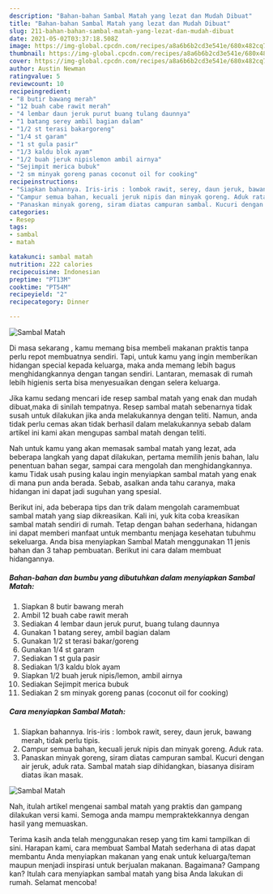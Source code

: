```yaml
---
description: "Bahan-bahan Sambal Matah yang lezat dan Mudah Dibuat"
title: "Bahan-bahan Sambal Matah yang lezat dan Mudah Dibuat"
slug: 211-bahan-bahan-sambal-matah-yang-lezat-dan-mudah-dibuat
date: 2021-05-02T03:37:18.508Z
image: https://img-global.cpcdn.com/recipes/a8a6b6b2cd3e541e/680x482cq70/sambal-matah-foto-resep-utama.jpg
thumbnail: https://img-global.cpcdn.com/recipes/a8a6b6b2cd3e541e/680x482cq70/sambal-matah-foto-resep-utama.jpg
cover: https://img-global.cpcdn.com/recipes/a8a6b6b2cd3e541e/680x482cq70/sambal-matah-foto-resep-utama.jpg
author: Austin Newman
ratingvalue: 5
reviewcount: 10
recipeingredient:
- "8 butir bawang merah"
- "12 buah cabe rawit merah"
- "4 lembar daun jeruk purut buang tulang daunnya"
- "1 batang serey ambil bagian dalam"
- "1/2 st terasi bakargoreng"
- "1/4 st garam"
- "1 st gula pasir"
- "1/3 kaldu blok ayam"
- "1/2 buah jeruk nipislemon ambil airnya"
- "Sejimpit merica bubuk"
- "2 sm minyak goreng panas coconut oil for cooking"
recipeinstructions:
- "Siapkan bahannya. Iris-iris : lombok rawit, serey, daun jeruk, bawang merah, tidak perlu tipis."
- "Campur semua bahan, kecuali jeruk nipis dan minyak goreng. Aduk rata."
- "Panaskan minyak goreng, siram diatas campuran sambal. Kucuri dengan air jeruk, aduk rata. Sambal matah siap dihidangkan, biasanya disiram diatas ikan masak."
categories:
- Resep
tags:
- sambal
- matah

katakunci: sambal matah 
nutrition: 222 calories
recipecuisine: Indonesian
preptime: "PT13M"
cooktime: "PT54M"
recipeyield: "2"
recipecategory: Dinner

---
```



![Sambal Matah](https://img-global.cpcdn.com/recipes/a8a6b6b2cd3e541e/680x482cq70/sambal-matah-foto-resep-utama.jpg)

Di masa  sekarang , kamu memang bisa membeli makanan praktis tanpa perlu repot membuatnya sendiri. Tapi, untuk kamu yang ingin memberikan hidangan special kepada keluarga, maka anda memang lebih bagus menghidangkannya dengan tangan sendiri. Lantaran, memasak di rumah lebih higienis serta bisa menyesuaikan dengan selera keluarga.

Jika kamu sedang mencari ide resep sambal matah yang enak dan mudah dibuat,maka di sinilah tempatnya. Resep sambal matah  sebenarnya tidak susah untuk dilakukan jika anda melakukannya dengan teliti. Namun, anda tidak perlu cemas akan tidak berhasil dalam melakukannya 
sebab dalam artikel ini kami akan mengupas sambal matah dengan teliti.  



Nah untuk kamu yang akan memasak sambal matah yang lezat, ada beberapa langkah yang dapat dilakukan, pertama memilih jenis bahan, lalu penentuan bahan segar, sampai cara mengolah dan menghidangkannya. kamu Tidak usah pusing kalau ingin menyiapkan sambal matah yang enak di mana pun anda berada. Sebab, asalkan anda  tahu caranya, maka hidangan ini dapat jadi suguhan yang spesial.

Berikut ini, ada beberapa tips dan trik dalam mengolah caramembuat sambal matah yang siap dikreasikan. Kali ini, yuk kita coba kreasikan sambal matah sendiri di rumah. Tetap dengan bahan sederhana, hidangan ini dapat memberi manfaat untuk membantu menjaga kesehatan tubuhmu sekeluarga. Anda bisa menyiapkan Sambal Matah menggunakan 11 jenis bahan dan 3 tahap pembuatan. Berikut ini cara dalam membuat hidangannya.

<!--inarticleads1-->

##### Bahan-bahan dan bumbu yang dibutuhkan dalam menyiapkan Sambal Matah:

1. Siapkan 8 butir bawang merah
1. Ambil 12 buah cabe rawit merah
1. Sediakan 4 lembar daun jeruk purut, buang tulang daunnya
1. Gunakan 1 batang serey, ambil bagian dalam
1. Gunakan 1/2 st terasi bakar/goreng
1. Gunakan 1/4 st garam
1. Sediakan 1 st gula pasir
1. Sediakan 1/3 kaldu blok ayam
1. Siapkan 1/2 buah jeruk nipis/lemon, ambil airnya
1. Sediakan Sejimpit merica bubuk
1. Sediakan 2 sm minyak goreng panas (coconut oil for cooking)




<!--inarticleads2-->

##### Cara menyiapkan Sambal Matah:

1. Siapkan bahannya. Iris-iris : lombok rawit, serey, daun jeruk, bawang merah, tidak perlu tipis.
1. Campur semua bahan, kecuali jeruk nipis dan minyak goreng. Aduk rata.
1. Panaskan minyak goreng, siram diatas campuran sambal. Kucuri dengan air jeruk, aduk rata. Sambal matah siap dihidangkan, biasanya disiram diatas ikan masak.
<img src="//assets-global.cpcdn.com/assets/icons/button_play-2c75c40dde080a61004c1f40b05d8f140eaff45d7e9e6481dc71c63d2e7c4909.png" alt="Sambal Matah">



Nah, itulah artikel mengenai  sambal matah  yang praktis dan gampang dilakukan versi kami. Semoga anda mampu mempraktekkannya dengan hasil yang memuaskan. 

Terima kasih anda telah menggunakan resep yang tim kami tampilkan di sini. Harapan kami, cara membuat  Sambal Matah sederhana di atas dapat membantu Anda menyiapkan makanan yang enak untuk keluarga/teman maupun menjadi inspirasi untuk berjualan makanan. Bagaimana? Gampang kan? Itulah cara menyiapkan sambal matah yang bisa Anda lakukan di rumah. Selamat mencoba!

